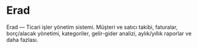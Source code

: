 # Erad
Erad — Ticari işler yönetim sistemi. Müşteri ve satıcı takibi, faturalar, borç/alacak yönetimi, kategoriler, gelir-gider analizi, aylık/yıllık raporlar ve daha fazlası.
